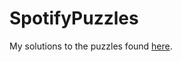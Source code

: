SpotifyPuzzles
==============

My solutions to the puzzles found [here](http://labs.spotify.com/puzzles/).
